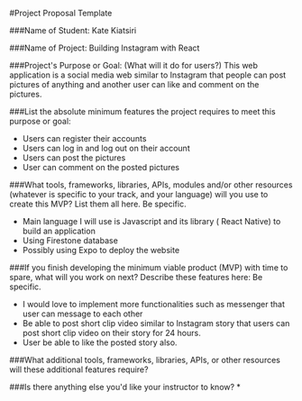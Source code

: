 #Project Proposal Template

###Name of Student: Kate Kiatsiri

###Name of Project: Building Instagram with React

###Project's Purpose or Goal: (What will it do for users?)
This web application is a social media web similar to Instagram that people can post pictures of anything and another user can like and comment on the pictures.


###List the absolute minimum features the project requires to meet this purpose or goal:
* Users can register their accounts
* Users can log in and log out on their account
* Users can post the pictures 
* User can comment on the posted pictures


###What tools, frameworks, libraries, APIs, modules and/or other resources (whatever is specific to your track, and your language) will you use to create this MVP? List them all here. Be specific.

* Main language I will use is Javascript and its library ( React Native) to build an application
* Using Firestone database 
* Possibly using Expo to deploy the website 

###If you finish developing the minimum viable product (MVP) with time to spare, what will you work on next? Describe these features here: Be specific.

* I would love to implement more functionalities such as messenger that user can message to each other 
* Be able to post short clip video similar to Instagram story that users can post short clip video on their story for 24 hours.
* User be able to like the posted story also.

###What additional tools, frameworks, libraries, APIs, or other resources will these additional features require?

###Is there anything else you'd like your instructor to know?
* 